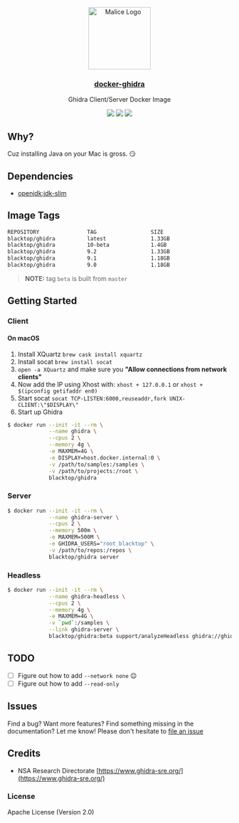 <p align="center">
  <a href="https://github.com/blacktop/docker-ghidra"><img alt="Malice Logo" src="https://raw.githubusercontent.com/blacktop/docker-ghidra/master/ghidra.png" height="140" /></a>
  <a href="https://github.com/blacktop/docker-ghidra"><h3 align="center">docker-ghidra</h3></a>
  <p align="center">Ghidra Client/Server Docker Image</p>
  <p align="center">
    <a href="https://hub.docker.com/r/blacktop/ghidra/" alt="Docker Stars">
          <img src="https://img.shields.io/docker/stars/blacktop/ghidra.svg" /></a>
    <a href="https://hub.docker.com/r/blacktop/ghidra/" alt="Docker Pulls">
          <img src="https://img.shields.io/docker/pulls/blacktop/ghidra.svg" /></a>
    <a href="https://hub.docker.com/r/blacktop/ghidra/" alt="Docker Image">
          <img src="https://img.shields.io/badge/docker%20image-1.33GB-blue.svg" /></a>
</p>

## Why?

Cuz installing Java on your Mac is gross. :smirk:

## Dependencies

- [openjdk:jdk-slim](https://hub.docker.com/_/openjdk)

## Image Tags

```bash
REPOSITORY               TAG                 SIZE
blacktop/ghidra          latest              1.33GB
blacktop/ghidra          10-beta             1.4GB
blacktop/ghidra          9.2                 1.33GB
blacktop/ghidra          9.1                 1.18GB
blacktop/ghidra          9.0                 1.18GB
```

> **NOTE:** tag `beta` is built from `master`

## Getting Started

### Client

#### On macOS

1. Install XQuartz `brew cask install xquartz`
2. Install socat `brew install socat`
3. `open -a XQuartz` and make sure you **"Allow connections from network clients"**
4. Now add the IP using Xhost with: `xhost + 127.0.0.1` or `xhost + $(ipconfig getifaddr en0)`
5. Start socat `socat TCP-LISTEN:6000,reuseaddr,fork UNIX-CLIENT:\"$DISPLAY\"`
6. Start up Ghidra

```bash
$ docker run --init -it --rm \
             --name ghidra \
             --cpus 2 \
             --memory 4g \
             -e MAXMEM=4G \
             -e DISPLAY=host.docker.internal:0 \
             -v /path/to/samples:/samples \
             -v /path/to/projects:/root \
             blacktop/ghidra
```

### Server

```bash
$ docker run --init -it --rm \
             --name ghidra-server \
             --cpus 2 \
             --memory 500m \
             -e MAXMEM=500M \
             -e GHIDRA_USERS="root blacktop" \
             -v /path/to/repos:/repos \
             blacktop/ghidra server
```

### Headless

```bash
$ docker run --init -it --rm \
             --name ghidra-headless \
             --cpus 2 \
             --memory 4g \
             -e MAXMEM=4G \
             -v `pwd`:/samples \
             --link ghidra-server \
             blacktop/ghidra:beta support/analyzeHeadless ghidra://ghidra-server:13100/Apple/12.4.1/ -import /samples/dyld_shared_cache -connect blacktop -p -commit "Loading Dyld."
```

## TODO

- [ ] Figure out how to add `--network none` :wink:
- [ ] Figure out how to add `--read-only`

## Issues

Find a bug? Want more features? Find something missing in the documentation? Let me know! Please don't hesitate to [file an issue](https://github.com/blacktop/docker-ghidra/issues/new)

## Credits

- NSA Research Directorate [https://www.ghidra-sre.org/](https://www.ghidra-sre.org/)

### License

Apache License (Version 2.0)
